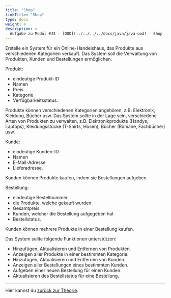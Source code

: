 ```yaml
---
title: "Shop"
linkTitle: "Shop"
type: docs
weight: 4
description: >
  Aufgabe zu Modul #J3 - [OOD](../../../../docs/java/java-ood) - Shop
---
```


Erstelle ein System für ein Online-Handelshaus, das Produkte aus verschiedenen Kategorien verkauft.
Das System soll die Verwaltung von Produkten, Kunden und Bestellungen ermöglichen.

Produkt:

- eindeutige Produkt-ID
- Namen
- Preis
- Kategorie
- Verfügbarkeitsstatus.

Produkte können verschiedenen Kategorien angehören, z.B. Elektronik, Kleidung, Bücher usw.
Das System sollte in der Lage sein, verschiedene Arten von Produkten zu verwalten, z.B. Elektronikprodukte (Handys, Laptops), Kleidungsstücke (T-Shirts, Hosen), Bücher (Romane, Fachbücher) usw.

Kunde:

- eindeutige Kunden-ID
- Namen
- E-Mail-Adresse
- Lieferadresse.

Kunden können Produkte kaufen, indem sie Bestellungen aufgeben.

Bestellung:

- eindeutige Bestellnummer
- die Produkte, welche gekauft wurden
- Gesamtpreis
- Kunden, welcher die Bestellung aufgegeben hat
- Bestellstatus.

Kunden können mehrere Produkte in einer Bestellung kaufen.

Das System sollte folgende Funktionen unterstützen:

- Hinzufügen, Aktualisieren und Entfernen von Produkten.
- Anzeigen aller Produkte in einer bestimmten Kategorie.
- Hinzufügen, Aktualisieren und Entfernen von Kunden.
- Anzeigen aller Bestellungen eines bestimmten Kunden.
- Aufgeben einer neuen Bestellung für einen Kunden.
- Aktualisieren des Bestellstatus für eine Bestellung.

---

Hier kannst du [zurück zur Theorie](../../../../docs/java/java-ood).
